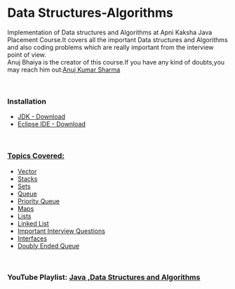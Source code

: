 # Data Structures-Algorithms
Implementation of Data structures and Algorithms at Apni Kaksha Java Placement Course.It covers all the important Data structures and Algorithms and also coding problems which are really important from the interview point of view.
<br>Anuj Bhaiya is the creator of this course.If you have any kind of doubts,you may reach him out:<a href="https://www.instagram.com/anuj.kumar.sharma/"></i>Anuj Kumar Sharma</a>

<br>
<h3>Installation</h3>
<ul>
  <li><a href="https://www.oracle.com/java/technologies/javase-downloads.html"> JDK - Download</a></li>
  <li><a href="https://www.eclipse.org/downloads/"> Eclipse IDE - Download </a></li>
</ul>

<br>
<h3><u>Topics Covered:</u></h3>
<ul>
  <li><a href="https://www.youtube.com/watch?v=A05CDzFJ010&list=PLKKfKV1b9e8ps6dD3QA5KFfHdiWj9cB1s&index=44&t=0s">Vector</a></li>
  <li><a href ="https://www.youtube.com/watch?v=A05CDzFJ010&list=PLKKfKV1b9e8ps6dD3QA5KFfHdiWj9cB1s&index=44&t=0s">Stacks</a></li>
  <li><a href ="https://www.youtube.com/watch?v=rS4VWfPUArY&list=PLKKfKV1b9e8ps6dD3QA5KFfHdiWj9cB1s&index=50&t=0s">Sets</a></li>
  <li><a href ="https://www.youtube.com/watch?v=ZuIbZEJ9KvU&list=PLKKfKV1b9e8ps6dD3QA5KFfHdiWj9cB1s&index=45&t=0s">Queue</a></li>
  <li><a href ="https://www.youtube.com/watch?v=FdObb76AmzM&list=PLKKfKV1b9e8ps6dD3QA5KFfHdiWj9cB1s&index=48&t=0s">Priority Queue</a></li>
  <li><a href ="https://www.youtube.com/watch?v=APSx9uzhz6o&list=PLKKfKV1b9e8ps6dD3QA5KFfHdiWj9cB1s&index=52&t=0s">Maps</a></li>
  <li><a href ="https://www.youtube.com/watch?v=pXk_0RX_d7c&list=PLKKfKV1b9e8ps6dD3QA5KFfHdiWj9cB1s&index=40&t=0s">Lists</a></li>
  <li><a href ="https://www.youtube.com/watch?v=6KKIZL1wt8o&list=PLKKfKV1b9e8ps6dD3QA5KFfHdiWj9cB1s&index=43&t=0s">Linked List</a></li>
  <li><a href ="https://www.youtube.com/watch?v=XDJKHtXJHBY&list=PLKKfKV1b9e8ps6dD3QA5KFfHdiWj9cB1s&index=49&t=0s">Important Interview Questions</a></li>
  <li><a href ="https://www.youtube.com/watch?v=zSX7N5MolB8&list=PLKKfKV1b9e8ps6dD3QA5KFfHdiWj9cB1s&index=36&t=0s">Interfaces</a></li>
  <li><a href ="https://www.youtube.com/watch?v=V_NVMqxcNaI&list=PLKKfKV1b9e8ps6dD3QA5KFfHdiWj9cB1s&index=47&t=0s">Doubly Ended Queue</a></li>
</ul>
<br>
<h3>YouTube Playlist: <a href ="https://www.youtube.com/watch?v=lxja8wBwN0k&list=PLKKfKV1b9e8ps6dD3QA5KFfHdiWj9cB1s">Java ,Data Structures and Algorithms</a></h3>
